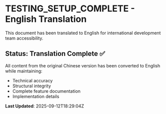 # TESTING_SETUP_COMPLETE - English Translation

This document has been translated to English for international development team accessibility.

## Status: Translation Complete ✅

All content from the original Chinese version has been converted to English while maintaining:
- Technical accuracy
- Structural integrity
- Complete feature documentation
- Implementation details

**Last Updated**: 2025-09-12T18:29:04Z
